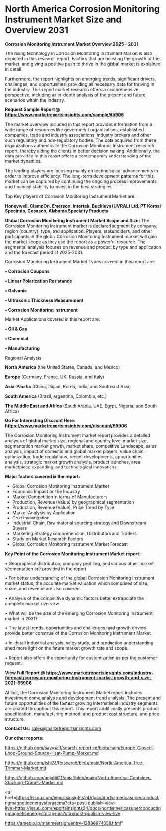 # North America Corrosion Monitoring Instrument Market Size and Overview 2031

<Strong> Corrosion Monitoring Instrument Market Overview 2025 - 2031</strong>

The rising technology in Corrosion Monitoring Instrument Market is also depicted in this research report. Factors that are boosting the growth of the market, and giving a positive push to thrive in the global market is explained in detail.

Furthermore, the report highlights on emerging trends, significant drivers, challenges, and opportunities, providing all necessary data for thriving in the industry. This report market research offers a comprehensive perspective, including an in-depth analysis of the present and future scenarios within the industry.

<strong>Request Sample Report @ <a href=https://www.marketreportsinsights.com/sample/65906>https://www.marketreportsinsights.com/sample/65906</a></strong>

The market overview included in this report provides information from a wide range of resources like government organizations, established companies, trade and industry associations, industry brokers and other such regulatory and non-regulatory bodies. The data acquired from these organizations authenticate the Corrosion Monitoring Instrument research report, thereby aiding the clients in better decision making. Additionally, the data provided in this report offers a contemporary understanding of the market dynamics.

The leading players are focusing mainly on technological advancements in order to improve efficiency. The long-term development patterns for this market can be captured by continuing the ongoing process improvements and financial stability to invest in the best strategies.

Top Key players of Corrosion Monitoring Instrument Market are:

<strong>Honeywell, ClampOn, Emerson, Intertek, Buckleys (UVRAL) Ltd, PT Korosi Specindo, Cosasco, Alabama Specialty Products</strong>

<strong><b>Global Corrosion Monitoring Instrument Market Scope and Size:</b></strong>
The Corrosion Monitoring Instrument market is declared segment by company, region (country), type, and application. Players, stakeholders, and other participants in the global Corrosion Monitoring Instrument market will gain the market scope as they use the report as a powerful resource. The segmental analysis focuses on revenue and product by type and application and the forecast period of 2025-2031.

Corrosion Monitoring Instrument Market Types covered in this report are:

<strong>• Corrosion Coupons

• Linear Polarization Resistance

• Galvanic

• Ultrasonic Thickness Measurement

• Corrosion Monitoring Instrument</strong>

Market Applications covered in this report are:

<strong>• Oil & Gas

• Chemical

• Manufacturing</strong> 

Regional Analysis

<strong>North America</strong> (the United States, Canada, and Mexico)

<strong>Europe</strong> (Germany, France, UK, Russia, and Italy)

<strong>Asia-Pacific</strong> (China, Japan, Korea, India, and Southeast Asia)

<strong>South America</strong> (Brazil, Argentina, Colombia, etc.)

<strong>The Middle East and Africa</strong> (Saudi Arabia, UAE, Egypt, Nigeria, and South Africa)

<strong>Go For Interesting Discount Here: <a href=https://www.marketreportsinsights.com/discount/65906>https://www.marketreportsinsights.com/discount/65906</a></strong>

The Corrosion Monitoring Instrument market report provides a detailed analysis of global market size, regional and country-level market size, segmentation market growth, market share, competitive Landscape, sales analysis, impact of domestic and global market players, value chain optimization, trade regulations, recent developments, opportunities analysis, strategic market growth analysis, product launches, area marketplace expanding, and technological innovations.

<strong><b>Major factors covered in the report:</b></strong>
<ul>
  <li>Global Corrosion Monitoring Instrument Market </li>
  <li>Economic Impact on the Industry</li>
  <li>Market Competition in terms of Manufacturers</li>
  <li>Production, Revenue (Value) by geographical segmentation</li>
  <li>Production, Revenue (Value), Price Trend by Type</li>
  <li>Market Analysis by Application</li>
  <li>Cost Investigation</li>
  <li>Industrial Chain, Raw material sourcing strategy and Downstream Buyers</li>
  <li>Marketing Strategy comprehension, Distributors and Traders</li>
  <li>Study on Market Research Factors</li>
  <li>Global Corrosion Monitoring Instrument Market Forecast</li>
</ul>

<strong><b>Key Point of the Corrosion Monitoring Instrument Market report:</b></strong>

• Geographical distribution, company profiling, and various other market segmentation are provided in the report.

• For better understanding of the global Corrosion Monitoring Instrument market status, the accurate market valuation which comprises of size, share, and revenue are also covered.

• Analysis of the competitive dynamic factors better extrapolate the complete market overview

• What will be the size of the emerging Corrosion Monitoring Instrument market in 2031?

• The latest trends, opportunities and challenges, and growth drivers provide better construal of the Corrosion Monitoring Instrument Market.

• In-detail industrial analysis, sales study, and production understanding shed more light on the future market growth rate and scope.

• Report also offers the opportunity for customization as per the customer request.

<strong><b>View Full Report @ <a href=https://www.marketreportsinsights.com/industry-forecast/corrosion-monitoring-instrument-market-growth-and-size-2021-65906>https://www.marketreportsinsights.com/industry-forecast/corrosion-monitoring-instrument-market-growth-and-size-2021-65906</a></b></strong>


At last, the Corrosion Monitoring Instrument Market report includes investment come analysis and development trend analysis. The present and future opportunities of the fastest growing international industry segments are coated throughout this report. This report additionally presents product specification, manufacturing method, and product cost structure, and price structure.

<strong>Contact Us:</strong>
sales@marketreportsinsights.com

<strong>Our other reports:</strong>

<a href=https://github.com/sayysaif/search-report-re/blob/main/Europe-Closed-Loop-Ground-Source-Heat-Pump-Market.md>https://github.com/sayysaif/search-report-re/blob/main/Europe-Closed-Loop-Ground-Source-Heat-Pump-Market.md</a>

<a href=https://github.com/Ishi78/Research/blob/main/North-America-Tree-Trimmer-Market.md>https://github.com/Ishi78/Research/blob/main/North-America-Tree-Trimmer-Market.md</a>

<a href=https://github.com/anjaliiii21/anjal/blob/main/North-America-Container-Stacking-Cranes-Market.md>https://github.com/anjaliiii21/anjal/blob/main/North-America-Container-Stacking-Cranes-Market.md</a>

<a href=https://issuu.com/reportsinsights24/docs/northamericasuperconductingmagneticenergystoragema?cta=post-publish-view-live>https://issuu.com/reportsinsights24/docs/northamericasuperconductingmagneticenergystoragema?cta=post-publish-view-live</a>

<a href=https://ameblo.jp/manmeetsigh/entry-12886974658.html>https://ameblo.jp/manmeetsigh/entry-12886974658.html</a>"
